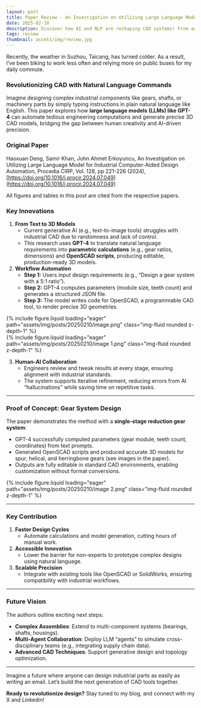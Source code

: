 ```yaml
---
layout: post
title: Paper Review - An Investigation on Utilizing Large Language Model for Industrial
date: 2025-02-10
description: Discover how AI and NLP are reshaping CAD systems! From automated design to natural language interfaces, learn about the future of design tools.
tags: review
thumbnail: assets/img/review.jpg
---
```


Recently, the weather in Suzhou, Taicang, has turned colder. As a result, I’ve been biking to work less often and relying more on public buses for my daily commute.

### Revolutionizing CAD with Natural Language Commands

Imagine designing complex industrial components like gears, shafts, or machinery parts by simply typing instructions in plain natural language like English. This paper explores how **large language models (LLMs) like GPT-4** can automate tedious engineering computations and generate precise 3D CAD models, bridging the gap between human creativity and AI-driven precision.

### Original Paper

Haoxuan Deng, Samir Khan, John Ahmet Erkoyuncu, An Investigation on Utilizing Large Language Model for Industrial Computer-Aided Design Automation, Procedia CIRP, Vol. 128, pp 221-226 (2024), [https://doi.org/10.1016/j.procir.2024.07.049](https://doi.org/10.1016/j.procir.2024.07.049)

All figures and tables in this post are cited from the respective papers.

### **Key Innovations**

1. **From Text to 3D Models**
    - Current generative AI (e.g., text-to-image tools) struggles with industrial CAD due to randomness and lack of control.
    - This research uses **GPT-4** to translate natural language requirements into **parametric calculations** (e.g., gear ratios, dimensions) and **OpenSCAD scripts**, producing editable, production-ready 3D models.
2. **Workflow Automation**
    - **Step 1:** Users input design requirements (e.g., “Design a gear system with a 5:1 ratio”).
    - **Step 2:** GPT-4 computes parameters (module size, teeth count) and generates a structured JSON file.
    - **Step 3:** The model writes code for OpenSCAD, a programmable CAD tool, to render precise 3D geometries.

<div class="row mt-3">
    <div class="col-sm mt-3 mt-md-0">
        {% include figure.liquid loading="eager" path="assets/img/posts/20250210/image.png" class="img-fluid rounded z-depth-1" %}
    </div>
</div>

<div class="row mt-3">
    <div class="col-sm mt-3 mt-md-0">
        {% include figure.liquid loading="eager" path="assets/img/posts/20250210/image 1.png" class="img-fluid rounded z-depth-1" %}
    </div>
</div>

3. **Human-AI Collaboration**
    - Engineers review and tweak results at every stage, ensuring alignment with industrial standards.
    - The system supports iterative refinement, reducing errors from AI “hallucinations” while saving time on repetitive tasks.

---

### **Proof of Concept: Gear System Design**

The paper demonstrates the method with a **single-stage reduction gear system**:

- GPT-4 successfully computed parameters (gear module, teeth count, coordinates) from text prompts.
- Generated OpenSCAD scripts and produced accurate 3D models for spur, helical, and herringbone gears (see images in the paper).
- Outputs are fully editable in standard CAD environments, enabling customization without format conversions.

<div class="row mt-3">
    <div class="col-sm mt-3 mt-md-0">
        {% include figure.liquid loading="eager" path="assets/img/posts/20250210/image 2.png" class="img-fluid rounded z-depth-1" %}
    </div>
</div>

---

### Key Contribution

1. **Faster Design Cycles**
    - Automate calculations and model generation, cutting hours of manual work.
2. **Accessible Innovation**
    - Lower the barrier for non-experts to prototype complex designs using natural language.
3. **Scalable Precision**
    - Integrate with existing tools like OpenSCAD or SolidWorks, ensuring compatibility with industrial workflows.

---

### **Future Vision**

The authors outline exciting next steps:

- **Complex Assemblies**: Extend to multi-component systems (bearings, shafts, housings).
- **Multi-Agent Collaboration**: Deploy LLM “agents” to simulate cross-disciplinary teams (e.g., integrating supply chain data).
- **Advanced CAD Techniques**: Support generative design and topology optimization.

---

Imagine a future where anyone can design industrial parts as easily as writing an email. Let’s build the next generation of CAD tools together.

**Ready to revolutionize design?** Stay tuned to my blog, and connect with my X and Linkedin!